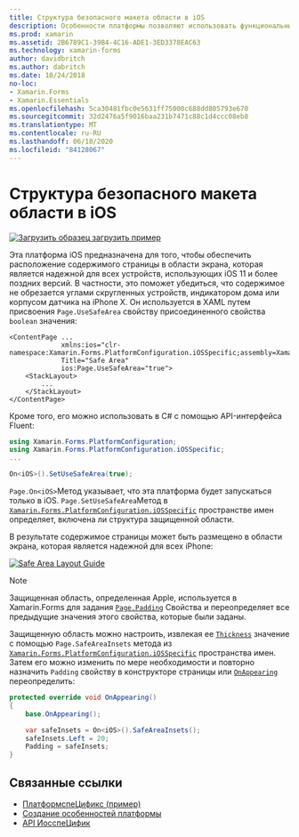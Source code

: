 ```yaml
---
title: Структура безопасного макета области в iOS
description: Особенности платформы позволяют использовать функциональные возможности, доступные только на определенной платформе, без реализации пользовательских модулей подготовки отчетов или эффектов. В этой статье объясняется, как использовать конкретную платформу iOS, которая обеспечивает расположение содержимого страницы в области экрана, которая является надежной для всех устройств, использующих iOS 11 и более поздние версии.
ms.prod: xamarin
ms.assetid: 2B6789C1-39B4-4C16-ADE1-3ED3378EAC63
ms.technology: xamarin-forms
author: davidbritch
ms.author: dabritch
ms.date: 10/24/2018
no-loc:
- Xamarin.Forms
- Xamarin.Essentials
ms.openlocfilehash: 5ca30481fbc0e5631ff75000c688dd805793e670
ms.sourcegitcommit: 32d2476a5f9016baa231b7471c88c1d4ccc08eb8
ms.translationtype: MT
ms.contentlocale: ru-RU
ms.lasthandoff: 06/18/2020
ms.locfileid: "84128067"
---
```

# <a name="safe-area-layout-guide-on-ios"></a>Структура безопасного макета области в iOS

[![Загрузить образец](~/media/shared/download.png) загрузить пример](https://docs.microsoft.com/samples/xamarin/xamarin-forms-samples/userinterface-platformspecifics)

Эта платформа iOS предназначена для того, чтобы обеспечить расположение содержимого страницы в области экрана, которая является надежной для всех устройств, использующих iOS 11 и более поздних версий. В частности, это поможет убедиться, что содержимое не обрезается углами скругленных устройств, индикатором дома или корпусом датчика на iPhone X. Он используется в XAML путем присвоения `Page.UseSafeArea` свойству присоединенного свойства `boolean` значения:

```xaml
<ContentPage ...
             xmlns:ios="clr-namespace:Xamarin.Forms.PlatformConfiguration.iOSSpecific;assembly=Xamarin.Forms.Core"
             Title="Safe Area"
             ios:Page.UseSafeArea="true">
    <StackLayout>
        ...
    </StackLayout>
</ContentPage>
```

Кроме того, его можно использовать в C# с помощью API-интерфейса Fluent:

```csharp
using Xamarin.Forms.PlatformConfiguration;
using Xamarin.Forms.PlatformConfiguration.iOSSpecific;
...

On<iOS>().SetUseSafeArea(true);
```

`Page.On<iOS>`Метод указывает, что эта платформа будет запускаться только в iOS. `Page.SetUseSafeArea`Метод в [`Xamarin.Forms.PlatformConfiguration.iOSSpecific`](xref:Xamarin.Forms.PlatformConfiguration.iOSSpecific) пространстве имен определяет, включена ли структура защищенной области.

В результате содержимое страницы может быть размещено в области экрана, которая является надежной для всех iPhone:

[![](page-safe-area-images/safe-area-layout.png "Safe Area Layout Guide")](page-safe-area-images/safe-area-layout-large.png#lightbox "Safe Area Layout Guide")

> [!NOTE]
> Защищенная область, определенная Apple, используется в Xamarin.Forms для задания [`Page.Padding`](xref:Xamarin.Forms.Page.Padding) Свойства и переопределяет все предыдущие значения этого свойства, которые были заданы.

Защищенную область можно настроить, извлекая ее [`Thickness`](xref:Xamarin.Forms.Thickness) значение с помощью `Page.SafeAreaInsets` метода из [`Xamarin.Forms.PlatformConfiguration.iOSSpecific`](xref:Xamarin.Forms.PlatformConfiguration.iOSSpecific) пространства имен. Затем его можно изменить по мере необходимости и повторно назначить `Padding` свойству в конструкторе страницы или [`OnAppearing`](xref:Xamarin.Forms.Page.OnAppearing) переопределить:

```csharp
protected override void OnAppearing()
{
    base.OnAppearing();

    var safeInsets = On<iOS>().SafeAreaInsets();
    safeInsets.Left = 20;
    Padding = safeInsets;
}
```

## <a name="related-links"></a>Связанные ссылки

- [ПлатформспеЦификс (пример)](https://docs.microsoft.com/samples/xamarin/xamarin-forms-samples/userinterface-platformspecifics)
- [Создание особенностей платформы](~/xamarin-forms/platform/platform-specifics/index.md#creating-platform-specifics)
- [API ИосспеЦифик](xref:Xamarin.Forms.PlatformConfiguration.iOSSpecific)
